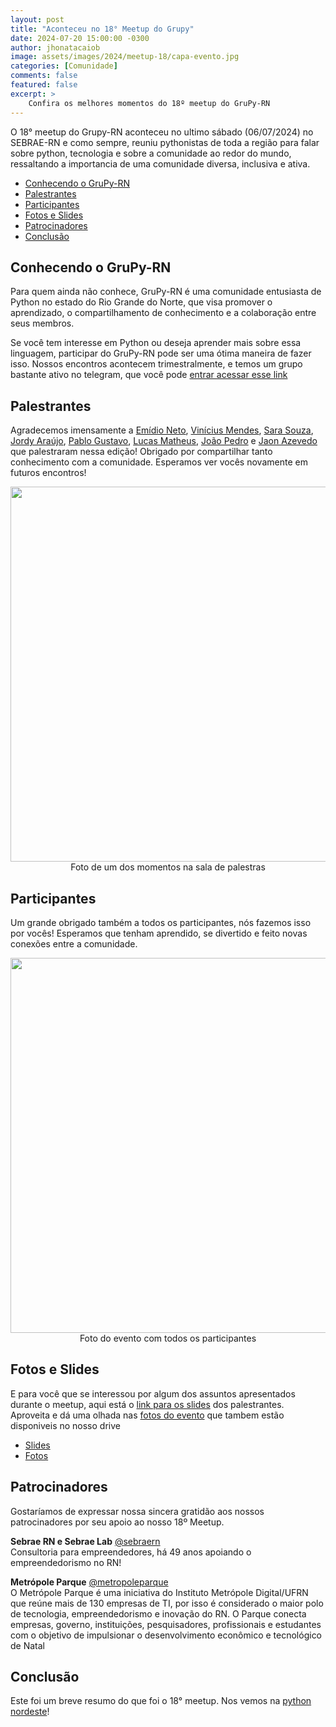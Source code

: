 ```yaml
---
layout: post
title: "Aconteceu no 18° Meetup do Grupy"
date: 2024-07-20 15:00:00 -0300
author: jhonatacaiob
image: assets/images/2024/meetup-18/capa-evento.jpg
categories: [Comunidade]
comments: false
featured: false
excerpt: >
    Confira os melhores momentos do 18º meetup do GruPy-RN
---
```


O 18° meetup do Grupy-RN aconteceu no ultimo sábado (06/07/2024) no SEBRAE-RN e como sempre, reuniu pythonistas de toda a região para falar sobre python, tecnologia e sobre a comunidade ao redor do mundo, ressaltando a importancia de uma comunidade diversa, inclusiva e ativa. 

- [Conhecendo o GruPy-RN](#conhecendo-o-grupy-rn)
- [Palestrantes](#palestrantes)
- [Participantes](#participantes)
- [Fotos e Slides](#fotos-e-slides)
- [Patrocinadores](#patrocinadores)
- [Conclusão](#conclusão)


## Conhecendo o GruPy-RN

Para quem ainda não conhece, GruPy-RN é uma comunidade entusiasta de Python no estado do Rio Grande do Norte, que visa promover o aprendizado, o compartilhamento de conhecimento e a colaboração entre seus membros.

Se você tem interesse em Python ou deseja aprender mais sobre essa linguagem, participar do GruPy-RN pode ser uma ótima maneira de fazer isso. Nossos encontros acontecem trimestralmente, e temos um grupo bastante ativo no telegram, que você pode [entrar acessar esse link](https://t.me/GrupyRN)


## Palestrantes

Agradecemos imensamente a [Emídio Neto](https://www.github.com/emdneto), [Vinícius Mendes](https://www.github.com/vbmendes), [Sara Souza](https://www.linkedin.com/in/sara-souza-931337116), [Jordy Araújo](https://github.com/JordyAraujo), [Pablo Gustavo](https://github.com/Pablo1Gustavo), [Lucas Matheus](https://github.com/samsepiol1), [João Pedro](https://github.com/jpfcabral) e [Jaon Azevedo](https://www.github.com/ja0n) que palestraram nessa edição! Obrigado por compartilhar tanto conhecimento com a comunidade. Esperamos ver vocês novamente em futuros encontros!

<div style="text-align:center">
    <img src="{{ site.baseurl }}/assets/images/2024/meetup-18/palestrante.jpg"  style="width: 600px; height: auto;"/>
    <figcaption>Foto de um dos momentos na sala de palestras</figcaption>
</div>


## Participantes

Um grande obrigado também a todos os participantes, nós fazemos isso por vocês! Esperamos que tenham aprendido, se divertido e feito novas conexões entre a comunidade.

<div style="text-align:center">
    <img src="{{ site.baseurl }}/assets/images/2024/meetup-18/capa-evento.jpg"  style="width: 600px; height: auto;"/>
    <figcaption>Foto do evento com todos os participantes</figcaption>
</div>


## Fotos e Slides

E para você que se interessou por algum dos assuntos apresentados durante o meetup, aqui está o [link para os slides](https://drive.google.com/drive/folders/1fZQssZu9VaAUieZ69Va4POxFkzvs6ZKv?usp=sharing) dos palestrantes. Aproveita e dá uma olhada nas [fotos do evento](https://drive.google.com/drive/folders/1AZF8y0JKr2nzhQoK5Sfg3Pi68KDeQm1z?usp=sharing) que tambem estão disponiveis no nosso drive

- [Slides](https://drive.google.com/drive/folders/1fZQssZu9VaAUieZ69Va4POxFkzvs6ZKv?usp=sharing)
- [Fotos](https://drive.google.com/drive/folders/1AZF8y0JKr2nzhQoK5Sfg3Pi68KDeQm1z?usp=sharing)


## Patrocinadores

Gostaríamos de expressar nossa sincera gratidão aos nossos patrocinadores por
seu apoio ao nosso 18º Meetup.

**Sebrae RN e Sebrae Lab**
[@sebraern](https://www.instagram.com/sebraern/)<br>
Consultoria para empreendedores, há 49 anos apoiando o empreendedorismo no RN!


**Metrópole Parque**
[@metropoleparque](https://www.instagram.com/metropoleparque/)<br>
O Metrópole Parque é uma iniciativa do Instituto Metrópole Digital/UFRN que
reúne mais de 130 empresas de TI, por isso é considerado o maior polo de
tecnologia, empreendedorismo e inovação do RN. O Parque conecta empresas,
governo, instituições, pesquisadores, profissionais e estudantes com o objetivo
de impulsionar o desenvolvimento econômico e tecnológico de Natal


## Conclusão

Este foi um breve resumo do que foi o 18° meetup. Nos vemos na [python nordeste](https://pythonnordeste.org)! 